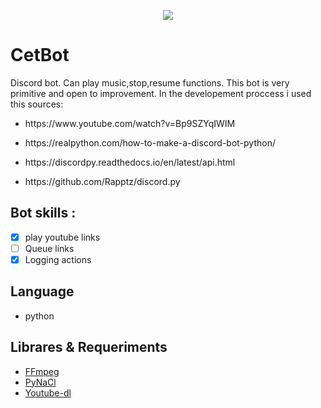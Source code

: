  
 <p align="center">
  <img src="https://i.giphy.com/media/mIZ9rPeMKefm0/giphy.webp" />
</p>

# CetBot  
Discord bot. Can play music,stop,resume functions.
This bot is very primitive and open to improvement. 
In the developement proccess i used this  sources:
- <p>https://www.youtube.com/watch?v=Bp9SZYqIWIM</p>
- <p>https://realpython.com/how-to-make-a-discord-bot-python/</p>
- <p>https://discordpy.readthedocs.io/en/latest/api.html</p>
- <p>https://github.com/Rapptz/discord.py</p>
## Bot skills :

- [x] play youtube links
- [ ] Queue links
- [x] Logging actions

## Language
- python

 ## Librares & Requeriments
 - <a href="https://ffmpeg.org/">FFmpeg</a>
 - <a href="https://pypi.org/project/PyNaCl/">PyNaCl</a>
 - <a href="https://pypi.org/project/youtube_dl/">Youtube-dl</a>
